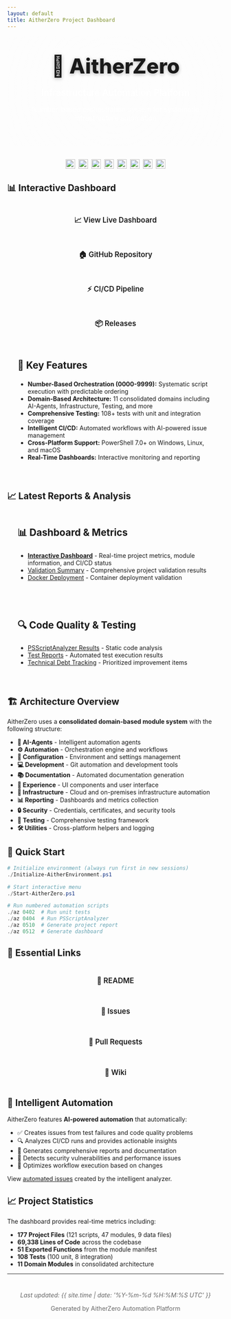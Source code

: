 ```yaml
---
layout: default
title: AitherZero Project Dashboard
---
```


<style>
/* Component-specific styles - colors handled by main stylesheet */
.badge-container {
  display: flex;
  flex-wrap: wrap;
  gap: 8px;
  margin: 20px 0;
  justify-content: center;
}
.badge-container img {
  height: 22px;
}
.card {
  border-radius: 8px;
  padding: 24px;
  margin: 24px 0;
  transition: transform 0.2s ease, box-shadow 0.2s ease;
}
.card:hover {
  transform: translateY(-2px);
}
.card h3 {
  margin-top: 0;
  font-size: 1.4rem;
}
.highlight-box {
  padding: 40px 30px;
  border-radius: 16px;
  margin: 0 0 30px 0;
  text-align: center;
  position: relative;
  overflow: hidden;
}
.highlight-box::before {
  content: '';
  position: absolute;
  top: -50%;
  left: -50%;
  width: 200%;
  height: 200%;
  background: radial-gradient(circle, rgba(255,255,255,0.1) 0%, transparent 70%);
  animation: rotate 20s linear infinite;
}
@keyframes rotate {
  from { transform: rotate(0deg); }
  to { transform: rotate(360deg); }
}
@media (prefers-reduced-motion: reduce) {
  .highlight-box::before {
    animation: none;
  }
}
.highlight-box h1 {
  margin: 0 0 15px 0;
  font-size: 3rem;
  font-weight: 800;
  position: relative;
  z-index: 1;
  text-shadow: 0 2px 8px rgba(0,0,0,0.3);
}
.highlight-box p {
  position: relative;
  z-index: 1;
  color: rgba(255,255,255,0.95) !important;
}
.highlight-box .subtitle {
  font-size: 1.3rem;
  font-weight: 500;
  margin-bottom: 10px;
}
.highlight-box .tagline {
  font-size: 1rem;
  opacity: 0.9;
}
.quick-links {
  display: grid;
  grid-template-columns: repeat(auto-fit, minmax(250px, 1fr));
  gap: 15px;
  margin: 24px 0;
}
.quick-link {
  border-radius: 10px;
  padding: 18px;
  text-align: center;
  text-decoration: none;
  font-weight: 600;
  transition: all 0.3s ease;
  font-size: 1.05rem;
}
.quick-link:hover {
  transform: translateY(-3px);
  text-decoration: none !important;
}
</style>

<div class="highlight-box">
  <h1>🚀 AitherZero</h1>
  <p class="subtitle">Infrastructure Automation Platform</p>
  <p class="tagline">Number-based orchestration system for systematic infrastructure automation</p>
</div>

<div class="badge-container">
  <img src="https://img.shields.io/github/actions/workflow/status/wizzense/AitherZero/intelligent-ci-orchestrator.yml?label=CI%2FCD&logo=github" alt="CI/CD Status">
  <img src="https://img.shields.io/github/actions/workflow/status/wizzense/AitherZero/pr-validation.yml?label=PR%20Validation&logo=github" alt="PR Validation">
  <img src="https://img.shields.io/github/actions/workflow/status/wizzense/AitherZero/quality-validation.yml?label=Quality&logo=github" alt="Quality Check">
  <img src="https://img.shields.io/github/actions/workflow/status/wizzense/AitherZero/jekyll-gh-pages.yml?label=GitHub%20Pages&logo=github" alt="GitHub Pages">
  <img src="https://img.shields.io/badge/PowerShell-7.0+-blue?logo=powershell" alt="PowerShell Version">
  <img src="https://img.shields.io/github/license/wizzense/AitherZero" alt="License">
  <img src="https://img.shields.io/github/last-commit/wizzense/AitherZero" alt="Last Commit">
  <img src="https://img.shields.io/github/stars/wizzense/AitherZero" alt="Stars">
</div>

## 📊 Interactive Dashboard

<div class="quick-links">
  <a href="reports/dashboard.html" class="quick-link">
    📈 View Live Dashboard
  </a>
  <a href="https://github.com/wizzense/AitherZero" class="quick-link">
    🏠 GitHub Repository
  </a>
  <a href="https://github.com/wizzense/AitherZero/actions" class="quick-link">
    ⚡ CI/CD Pipeline
  </a>
  <a href="https://github.com/wizzense/AitherZero/releases" class="quick-link">
    📦 Releases
  </a>
</div>

<div class="card">
  <h3>🎯 Key Features</h3>
  <ul>
    <li><strong>Number-Based Orchestration (0000-9999):</strong> Systematic script execution with predictable ordering</li>
    <li><strong>Domain-Based Architecture:</strong> 11 consolidated domains including AI-Agents, Infrastructure, Testing, and more</li>
    <li><strong>Comprehensive Testing:</strong> 108+ tests with unit and integration coverage</li>
    <li><strong>Intelligent CI/CD:</strong> Automated workflows with AI-powered issue management</li>
    <li><strong>Cross-Platform Support:</strong> PowerShell 7.0+ on Windows, Linux, and macOS</li>
    <li><strong>Real-Time Dashboards:</strong> Interactive monitoring and reporting</li>
  </ul>
</div>

## 📈 Latest Reports & Analysis

<div class="card">
  <h3>📊 Dashboard & Metrics</h3>
  <ul>
    <li><a href="reports/dashboard.html"><strong>Interactive Dashboard</strong></a> - Real-time project metrics, module information, and CI/CD status</li>
    <li><a href="reports/VALIDATION-FINAL-SUMMARY.md">Validation Summary</a> - Comprehensive project validation results</li>
    <li><a href="reports/PR-DOCKER-DEPLOYMENT-VALIDATION.md">Docker Deployment</a> - Container deployment validation</li>
  </ul>
</div>

<div class="card">
  <h3>🔍 Code Quality & Testing</h3>
  <ul>
    <li><a href="reports/psscriptanalyzer-fast-results.json">PSScriptAnalyzer Results</a> - Static code analysis</li>
    <li><a href="reports/">Test Reports</a> - Automated test execution results</li>
    <li><a href="reports/tech-debt/">Technical Debt Tracking</a> - Prioritized improvement items</li>
  </ul>
</div>

## 🏗️ Architecture Overview

AitherZero uses a **consolidated domain-based module system** with the following structure:

- **🤖 AI-Agents** - Intelligent automation agents
- **⚙️ Automation** - Orchestration engine and workflows
- **🔧 Configuration** - Environment and settings management
- **💻 Development** - Git automation and development tools
- **📚 Documentation** - Automated documentation generation
- **🎨 Experience** - UI components and user interface
- **🏢 Infrastructure** - Cloud and on-premises infrastructure automation
- **📊 Reporting** - Dashboards and metrics collection
- **🔒 Security** - Credentials, certificates, and security tools
- **🧪 Testing** - Comprehensive testing framework
- **🛠️ Utilities** - Cross-platform helpers and logging

## 🚀 Quick Start

```powershell
# Initialize environment (always run first in new sessions)
./Initialize-AitherEnvironment.ps1

# Start interactive menu
./Start-AitherZero.ps1

# Run numbered automation scripts
./az 0402  # Run unit tests
./az 0404  # Run PSScriptAnalyzer
./az 0510  # Generate project report
./az 0512  # Generate dashboard
```

## 🔗 Essential Links

<div class="quick-links">
  <a href="https://github.com/wizzense/AitherZero/blob/main/README.md" class="quick-link">
    📄 README
  </a>
  <a href="https://github.com/wizzense/AitherZero/issues" class="quick-link">
    🐛 Issues
  </a>
  <a href="https://github.com/wizzense/AitherZero/pulls" class="quick-link">
    🔀 Pull Requests
  </a>
  <a href="https://github.com/wizzense/AitherZero/wiki" class="quick-link">
    📖 Wiki
  </a>
</div>

## 🤖 Intelligent Automation

AitherZero features **AI-powered automation** that automatically:

- ✅ Creates issues from test failures and code quality problems
- 🔍 Analyzes CI/CD runs and provides actionable insights
- 📝 Generates comprehensive reports and documentation
- 🚨 Detects security vulnerabilities and performance issues
- 🔄 Optimizes workflow execution based on changes

View [automated issues](https://github.com/wizzense/AitherZero/issues?q=is:issue+label:automated-issue) created by the intelligent analyzer.

## 📈 Project Statistics

The dashboard provides real-time metrics including:

- **177 Project Files** (121 scripts, 47 modules, 9 data files)
- **69,338 Lines of Code** across the codebase
- **51 Exported Functions** from the module manifest
- **108 Tests** (100 unit, 8 integration)
- **11 Domain Modules** in consolidated architecture

---

<div style="text-align: center; color: #666; margin-top: 40px;">
  <p><em>Last updated: {{ site.time | date: '%Y-%m-%d %H:%M:%S UTC' }}</em></p>
  <p>Generated by AitherZero Automation Platform</p>
</div>
